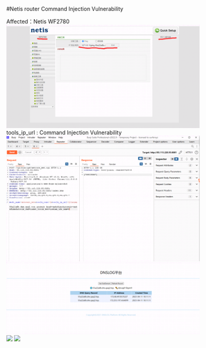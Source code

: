 #Netis router Command Injection Vulnerability

Affected：Netis WF2780
![](0.png)
tools_ip_url :  Command Injection Vulnerability
![](1.png)
![](3.png)
![](4.png)
![](5.png)
